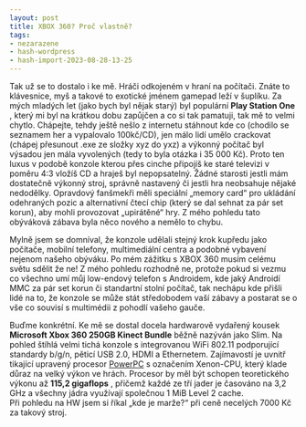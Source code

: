 ```yaml
---
layout: post
title: XBOX 360? Proč vlastně?
tags:
- nezarazene
- hash-wordpress
- hash-import-2023-08-28-13-25
---
```


Tak už se to dostalo i ke mě. Hráči odkojeném v hraní na počítači. Znáte to klávesnice, myš a takové to exotické jménem gamepad leží v šuplíku. Za mých mladých let (jako bych byl nějak starý) byl populární **Play Station One** , který mi byl na krátkou dobu zapůjčen a co si tak pamatuji, tak mě to velmi chytlo. Chápejte, tehdy ještě nešlo z internetu stáhnout kde co (chodilo se seznamem her a vypalovalo 100kč/CD), jen málo lidí umělo crackovat (chápej přesunout .exe ze složky xyz do yxz) a výkonný počítač byl výsadou jen mála vyvolených (tedy to byla otázka i 35 000 Kč). Proto ten luxus v podobě konzole kterou přes cinche připojíš ke staré televizi v poměru 4:3 vložíš CD a hraješ byl nepopsatelný. Žádné starosti jestli mám dostatečně výkonný stroj, správně nastavený či jestli hra neobsahuje nějaké nedodělky. Opravdový fanšmekři měli speciální „memory card“ pro ukládání odehraných pozic a alternativní čtecí chip (který se dal sehnat za pár set korun), aby mohli provozovat „upirátěné“ hry. Z mého pohledu tato obýváková zábava byla něco nového a nemělo to chybu.

Mylně jsem se domníval, že konzole udělali stejný krok kupředu jako počítače, mobilní telefony, multimediální centra a podobné vybavení nejenom našeho obýváku. Po mém zážitku s XBOX 360 musím celému světu sdělit že ne! Z mého pohledu rozhodně ne, protože pokud si vezmu co všechno umí můj low-endový telefon s Androidem, kde jaký Androidí MMC za pár set korun či standartní stolní počítač, tak nechápu kde přišli lidé na to, že konzole se může stát středobodem vaší zábavy a postarat se o vše co souvisí s multimédii z pohodlí vašeho gauče.

Buďme konkrétní. Ke mě se dostal docela hardwarově vydařený kousek&nbsp; **Microsoft Xbox 360 250GB Kinect Bundle** běžně nazýván jako Slim. Na pohled štíhlá velmi tichá konzole s integrovanou&nbsp;WiFi 802.11 podporující standardy b/g/n, pěticí USB 2.0, HDMI a Ethernetem. Zajímavostí je uvnitř tikající upravený procesor [PowerPC](http://cs.wikipedia.org/wiki/PowerPC)&nbsp;s označením Xenon-CPU, který klade důraz na velký výkon ve hrách. Procesor by měl být schopen teoretického výkonu až **115,2 gigaflops** , přičemž každé ze tří jader je časováno na 3,2 GHz a všechny jádra využívají společnou 1 MiB Level 2 cache.  
Při pohledu na HW jsem si říkal „kde je marže?“ při ceně necelých 7000 Kč za takový stroj.

&nbsp;

<!--kg-card-end: html-->